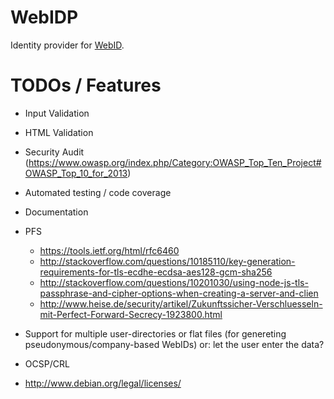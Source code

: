 WebIDP
======

Identity provider for [WebID](http://www.w3.org/2005/Incubator/webid/spec/).

TODOs / Features
================

* Input Validation
* HTML Validation
* Security Audit (https://www.owasp.org/index.php/Category:OWASP_Top_Ten_Project#OWASP_Top_10_for_2013)
* Automated testing / code coverage
* Documentation
* PFS
    * <https://tools.ietf.org/html/rfc6460>
    * <http://stackoverflow.com/questions/10185110/key-generation-requirements-for-tls-ecdhe-ecdsa-aes128-gcm-sha256>
    * <http://stackoverflow.com/questions/10201030/using-node-js-tls-passphrase-and-cipher-options-when-creating-a-server-and-clien>
    * <http://www.heise.de/security/artikel/Zukunftssicher-Verschluesseln-mit-Perfect-Forward-Secrecy-1923800.html>

* Support for multiple user-directories or flat files 
  (for genereting pseudonymous/company-based WebIDs)
  or: let the user enter the data?
* OCSP/CRL

* <http://www.debian.org/legal/licenses/>
